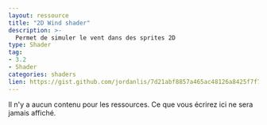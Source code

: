 ```yaml
---
layout: ressource
title: "2D Wind shader"
description: >-
  Permet de simuler le vent dans des sprites 2D
type: Shader
tag:
- 3.2
- Shader
categories: shaders
lien: https://gist.github.com/jordanlis/7d21abf8857a465ac48126a8425f7f7a
---
```


Il n'y a aucun contenu pour les ressources.
Ce que vous écrirez ici ne sera jamais affiché.
